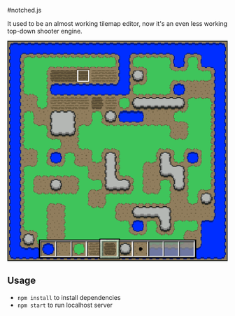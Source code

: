 #notched.js

It used to be an almost working tilemap editor, now it's an even less working top-down shooter engine.

![preview](https://raw.githubusercontent.com/Sorebit/notched.js/master/public/assets/preview.png)

## Usage
- `npm install` to install dependencies
- `npm start` to run localhost server
